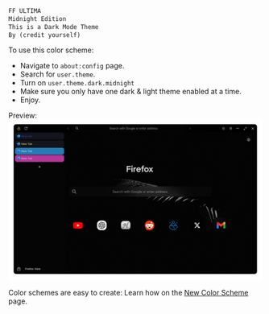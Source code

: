 ```
FF ULTIMA
Midnight Edition
This is a Dark Mode Theme
By (credit yourself)
```

To use this color scheme:
- Navigate to `about:config` page.
- Search for `user.theme`.
- Turn on `user.theme.dark.midnight`
- Make sure you only have one dark & light theme enabled at a time.
- Enjoy.

Preview:
![preview](./preview.png)

Color schemes are easy to create: Learn how on the [New Color Scheme](https://github.com/soulhotel/FF-ULTIMA/blob/main/doc/New-Color-scheme.md) page.
